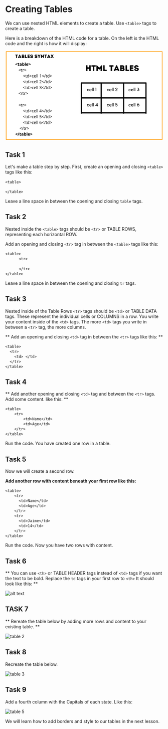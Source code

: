 # Creating Tables 

We can use nested HTML elements to create a table. Use ```<table>``` tags to create a table.

Here is a breakdown of the HTML code for a table. On the left is the HTML code and the right is how it will display:

![alt text](assets/tablediagram.png)


 ## Task 1
 
Let's make a table step by step. First, create an opening and closing ```<table>``` tags like this:

```<table>```

```</table>```

Leave a line space in between the opening and closing ```table``` tags.

## Task 2

Nested inside the ```<table>``` tags should be ```<tr>``` or TABLE ROWS, representing each horizontal ROW.

Add an opening and closing ```<tr>``` tag in between the ```<table>``` tags like this:

```
<table>
      <tr>
      
      </tr>
</table>

```

Leave a line space in between the opening and closing ```tr``` tags.

## Task 3

Nested inside of the Table Rows ```<tr>``` tags should be ```<td>``` or TABLE DATA tags. These represent the individual cells or COLUMNS in a row.  You write your content inside of the ```<td>``` tags.  The more ```<td>``` tags you write in between a ```<tr>``` tag, the more columns.

** Add an opening and closing ```<td>``` tag in between the ```<tr>``` tags like this: **

```
<table>
  <tr>
    <td> </td>
  </tr>
</table>

```

## Task 4

** Add another opening and closing ```<td>``` tag and between the ```<tr>``` tags. Add some content. like this: **

```
<table>
    <tr>
        <td>Name</td>
        <td>Age</td>
    </tr>
</table>

```

Run the code.  You have created one row in a table.

## Task 5

Now we will create a second row.

**Add another row with content beneath your first row like this:**

```
<table>
    <tr>
      <td>Name</td>
      <td>Age</td>
    </tr>
    <tr>
      <td>Jaime</td>
      <td>14</td>
    </tr>
</table>

```

Run the code. Now you have two rows with content.

## Task 6

** You can use ```<th>``` or TABLE HEADER tags instead of ```<td>``` tags if you want the text to be bold.  Replace the ```td``` tags in your first row to ```<th>``` It should look like this: **

![alt text](assets/table_example01.png)


## TASK 7

** Rereate the table below by adding more rows and content to your existing table. **

![table 2](assets/table_example02.png)

## Task 8

Recreate the table below.

![table 3](assets/newexample02.png)

## Task 9

Add a fourth column with the Capitals of each state. Like this:

![table 5](assets/newexample01.png)

We will learn how to add borders and style to our tables in the next lesson.

